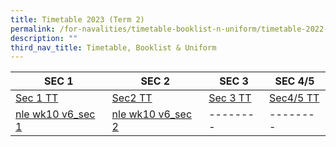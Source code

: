 ```yaml
---
title: Timetable 2023 (Term 2)
permalink: /for-navalities/timetable-booklist-n-uniform/timetable-2022-term-3/
description: ""
third_nav_title: Timetable, Booklist & Uniform
---
```

| **SEC 1** | **SEC 2** | **SEC 3** | **SEC 4/5** |
| -------- | -------- | -------- |-------- |
| [Sec 1 TT](/files/T2%20tt/T2%20Class%20Sec1.pdf) | [Sec2 TT](/files/T2%20Class%20Sec2.pdf)| [Sec 3 TT](/files/T2%20tt/T2%20Class%20Sec3.pdf)  |[Sec4/5 TT](/files/T2%20tt/T2%20Class%20Sec4_5.pdf)  |
| [nle wk10 v6_sec 1](/files/0/nle%20wk10%20v6_sec%201%20class.pdf) | [nle wk10 v6_sec 2](/files/10/nle%20wk10%20v6_sec%202%20class.pdf) | -------- |-------- |